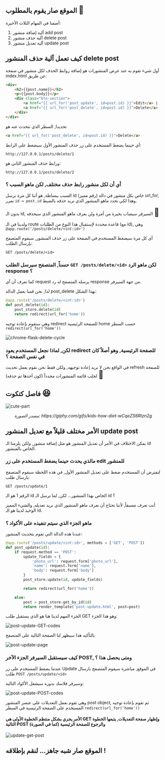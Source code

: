 ## الموقع صار يقوم بالمطلوب <span style="font-size: 26px;">:confetti_ball:</span>

أضفنا في المهام الثلاث الأخيرة:

1. آلية إضافة منشور add post
2. آلية حذف منشور delete post
3. آلية تعديل منشور update post

## كيف تعمل آلية حذف المنشور delete post

أول شيء نقوم به عند عرض المنشورات هو إضافة روابط الحذف لكل منشور في صفحة index.html عن طريق:

```html
<div>
    <h2>{{post.name}}</h2>
    <p>{{post.body}}</p>
    <div class="btn-section">
        <a href="{{ url_for('post_update', id=post.id) }}">Edit</a> |
        <a href="{{ url_for('post_delete', id=post.id) }}">Delete</a>
    </div>
</div>
```

تحديدا, السطر الذي نتحدث عنه هو

```html
<a href="{{ url_for('post_delete', id=post.id) }}">Delete</a>
```

أي حينما يضغط المستخدم على زر حذف المنشور الأول سيضغط على الرابط:

```
http://127.0.0.1/posts/delete/1
```

ورابط حذف المنشور الثاني هو:

```
http://127.0.0.1/posts/delete/2
```

### أي أن لكل منشور رابط حذف مختلف, لكن ماهو السبب ؟

السبب ببساطة, هو أننا كل مرة نرسل id (رقم مميز) خاص بكل منشور في دالة url_for, نمرر `id = post.id` وهذا لكي نحدد ماهو المنشور الذي نريد حذفه بالضبط.

بدون الـ id, السيرفر سيصاب بحيرة من أمرة ولن يعرف ماهو المنشور الذي سيحذفه <span style="font-size: 26px;">:thinking:</span>

ولدينا في الـ route قاعدة محددة لإستقبال هذا النوع من الطلبات (مع id), وهي `@app.route('/posts/delete/<int:id>')`

أي كل مرة سيضغط المستخدم في الصفحة على زر حذف المنشور, سيقوم المتصفح بإرسال الطلب:

```
GET /posts/delete/<id>
```

### حسناً, المتصفح سيرسل الطلب `GET /posts/delete/<id>` لكن ماهو الرد response ؟

كما نعرف أن أي request يرسله المتصفح له رد response من جهة السيرفر.

لذا, نحن قمنا بعمل الدالة post_delete بهذا الشكل:

```python
@app.route('/posts/delete/<int:id>')
def post_delete(id):
    post_store.delete(id)
    return redirect(url_for('home'))
```

وهي ستقوم بإعادة توجيه redirect للصفحة الرئيسية home حسب السطر `redirect(url_for('home'))`

![chrome-flask-delete-cycle](./assets/chrome-flask-delete-cycle.png)

### لكن, لماذا نجعل المستخدم يعود redirect للصفحة الرئيسية, وهو أصلاً كان في نفس الصفحة ؟

في الواقع نحن لا نريد إعادة توجيهه, ولكن فقط نحن نقوم بعمل تحديث refresh للصفحة لجلب قائمة المنشورات مجدداً (كون أحدها تم حذفه)	<span style="font-size: 26px;">:slightly_smiling_face:</span>

## فاصل كتكوت <span style="font-size: 26px;">:laughing:</span>

![cute-part](./assets/cute-part.gif)
<div align="center"><em>مصدر الصورة: https://giphy.com/gifs/kids-how-diet-wCqeZS6Rlzn2g</em></div>


## الأمر مختلف قليلاً مع تعديل المنشور update post

يمكن الاختلاف في الأمر أن تعديل المنشور هو مثل إضافة منشور, ولكن يلزمنا الـ id الخاص بالمنشور.

### مالذي يحدث حينما يضغط المستخدم على زر edit للمنشور

لنفترض أن المستخدم ضغط على تعديل المنشور الأول, في هذه اللحظة سيقوم المتصفح بارسال طلب:

```
GET /posts/update/1
```

الرقم 1 هو الـ id الخاص بهذا المنشور... لكن, لما نرسل الـ id ؟

أنت تعرف مسبقاً, لأننا نحتاج أن نعرف ماهو المنشور الذي نريد تعديله, والشيء المميز الوحيد لدينا هو الـ id.

### ماهو الجزء الذي سيتم تنفيذه على الأكواد ؟

عندنا هذه الدالة التي تقوم بتحديث المنشور:

```python
@app.route('/posts/update/<int:id>', methods = ['GET', 'POST'])
def post_update(id):
    if request.method == 'POST':
        update_fields = {
            'photo_url': request.form['photo_url'], 
            'name': request.form['name'], 
            'body': request.form['body']
        }
        post_store.update(id, update_fields)

        return redirect(url_for('home'))

    else:
        post = post_store.get_by_id(id)
        return render_template('post-update.html', post=post)
```

الجزء المهم لدينا هنا هو الذي يستقبل طلب GET وهو هذا الجزء:

![post-update-GET-codes](./assets/post-update-GET-codes.png)

بالتأكيد هذا سيظهر لنا الصفحة التالية على المتصفح

![post-update-page](./assets/post-update-page.png)

### كيف سيستقبل السيرفر الجزء الآخر POST, ومتى يحصل هذا ؟

عندما يضغط المستخدم على زر Update في الموقع, مباشرة سيقوم المتصفح بارسال طلب `POST /posts/update/<id>`

وسيرفر فلاسك بدوره سيشغل الأكواد التالية:

![post-update-POST-codes](./assets/post-update-POST-codes.png)

وهي تقوم بعمل التعديلات على عنصر المنشور post object, ثم تقوم بإعادة توجيه المستخدم على الصفحة الرئيسية في السطر `redirect(url_for('home'))`

#### الأمر يجري بشكل منتظم الخطوة الأولى هي GET وإظهار صفحة التعديلات, يتبعها الخطوة التالية POST والرجوع للصفحة الرئيسية (كما في الصورة)

![update-get-post](./assets/update-get-post.png)

## الموقع صار شبه جاهز... لنقم بإطلاقه !